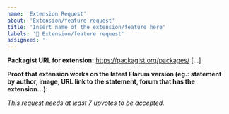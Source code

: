 ```yaml
---
name: 'Extension Request'
about: 'Extension/feature request'
title: 'Insert name of the extension/feature here'
labels: '🙋 Extension/feature request'
assignees: ''
---
```


<!--
READ ME:

Before you request anything, please check if it's not been already requested by using the search function.
If yes, upvote the request (if it's still open), or request the extension again by replying to the issue (if it's closed already).

It is recommended that you follow this template, else your request might be marked as INVALID.

-->

__Packagist URL for extension:__
https://packagist.org/packages/ [...]

__Proof that extension works on the latest Flarum version (eg.: statement by author, image, URL link to the statement, forum that has the extension...):__

_This request needs at least 7 upvotes to be accepted._
